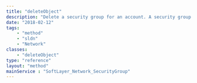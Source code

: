 ```yaml
---
title: "deleteObject"
description: "Delete a security group for an account. A security group cannot be deleted if any network components are attached or if the security group is a remote security group for a [[SoftLayer_Network_SecurityGroup_Rule (type)|rule]]. "
date: "2018-02-12"
tags:
    - "method"
    - "sldn"
    - "Network"
classes:
    - "deleteObject"
type: "reference"
layout: "method"
mainService : "SoftLayer_Network_SecurityGroup"
---
```

